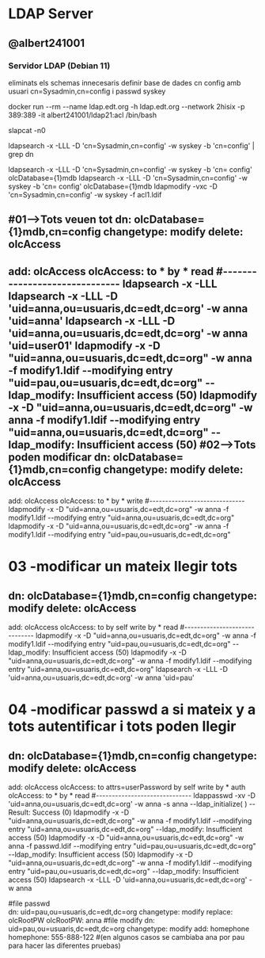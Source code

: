 # LDAP Server
## @albert241001
### Servidor LDAP (Debian 11)

eliminats els schemas innecesaris 
definir base de dades cn config amb usuari cn=Sysadmin,cn=config i passwd syskey


docker run --rm --name ldap.edt.org -h ldap.edt.org --network 2hisix -p 389:389 -it albert241001/ldap21:acl /bin/bash


slapcat -n0

ldapsearch -x -LLL -D 'cn=Sysadmin,cn=config' -w syskey -b 'cn=config' | grep dn

ldapsearch -x -LLL -D 'cn=Sysadmin,cn=config' -w syskey -b 'cn= config' olcDatabase={1}mdb
ldapsearch -x -LLL -D 'cn=Sysadmin,cn=config' -w syskey -b 'cn= config' olcDatabase={1}mdb
ldapmodify -vxc -D 'cn=Sysadmin,cn=config' -w syskey -f acl1.ldif 


#01-->Tots veuen tot
dn: olcDatabase={1}mdb,cn=config
changetype: modify
delete: olcAccess
-
add: olcAccess
olcAccess: to * by * read
#------------------------------
ldapsearch -x -LLL
ldapsearch -x -LLL -D 'uid=anna,ou=usuaris,dc=edt,dc=org' -w anna 'uid=anna'
ldapsearch -x -LLL -D 'uid=anna,ou=usuaris,dc=edt,dc=org' -w anna 'uid=user01'
ldapmodify -x -D "uid=anna,ou=usuaris,dc=edt,dc=org" -w anna -f modify1.ldif
--modifying entry "uid=pau,ou=usuaris,dc=edt,dc=org"
--ldap_modify: Insufficient access (50)
ldapmodify -x -D "uid=anna,ou=usuaris,dc=edt,dc=org" -w anna -f modify1.ldif
--modifying entry "uid=anna,ou=usuaris,dc=edt,dc=org"
--ldap_modify: Insufficient access (50)
#02-->Tots poden modificar
dn: olcDatabase={1}mdb,cn=config
changetype: modify
delete: olcAccess
-
add: olcAccess
olcAccess: to * by * write
#------------------------------
ldapmodify -x -D "uid=anna,ou=usuaris,dc=edt,dc=org" -w anna -f modify1.ldif
--modifying entry "uid=anna,ou=usuaris,dc=edt,dc=org"
ldapmodify -x -D "uid=anna,ou=usuaris,dc=edt,dc=org" -w anna -f modify1.ldif
--modifying entry "uid=pau,ou=usuaris,dc=edt,dc=org"
# 03 -modificar un mateix llegir tots
dn: olcDatabase={1}mdb,cn=config
changetype: modify
delete: olcAccess
-
add: olcAccess
olcAccess: to by self write by * read
#------------------------------
ldapmodify -x -D "uid=anna,ou=usuaris,dc=edt,dc=org" -w anna -f modify1.ldif
--modifying entry "uid=pau,ou=usuaris,dc=edt,dc=org"
--ldap_modify: Insufficient access (50)
ldapmodify -x -D "uid=anna,ou=usuaris,dc=edt,dc=org" -w anna -f modify1.ldif
--modifying entry "uid=anna,ou=usuaris,dc=edt,dc=org"
ldapsearch -x -LLL -D 'uid=anna,ou=usuaris,dc=edt,dc=org' -w anna 'uid=pau'
# 04 -modificar passwd a si mateix y a tots autentificar i tots poden llegir
dn: olcDatabase={1}mdb,cn=config
changetype: modify
delete: olcAccess
-
add: olcAccess
olcAccess: to attrs=userPassword by self write by * auth
olcAccess: to * by * read
#------------------------------
ldappasswd -xv -D 'uid=anna,ou=usuaris,dc=edt,dc=org' -w anna -s anna
--ldap_initialize( <DEFAULT> )
--Result: Success (0)
ldapmodify -x -D "uid=anna,ou=usuaris,dc=edt,dc=org" -w anna -f modify1.ldif
--modifying entry "uid=anna,ou=usuaris,dc=edt,dc=org"
--ldap_modify: Insufficient access (50)
ldapmodify -x -D "uid=anna,ou=usuaris,dc=edt,dc=org" -w anna -f passwd.ldif 
--modifying entry "uid=pau,ou=usuaris,dc=edt,dc=org"
--ldap_modify: Insufficient access (50)
ldapmodify -x -D "uid=anna,ou=usuaris,dc=edt,dc=org" -w anna -f modify1.ldif
--modifying entry "uid=pau,ou=usuaris,dc=edt,dc=org"
--ldap_modify: Insufficient access (50)
ldapsearch -x -LLL -D 'uid=anna,ou=usuaris,dc=edt,dc=org' -w anna

#file passwd                                         
dn: uid=pau,ou=usuaris,dc=edt,dc=org
changetype: modify
replace: olcRootPW
olcRootPW: anna
#file modify
dn: uid=pau,ou=usuaris,dc=edt,dc=org
changetype: modify
add: homephone
homephone: 555-888-122
#(en algunos casos se cambiaba ana por pau para hacer las diferentes pruebas)

